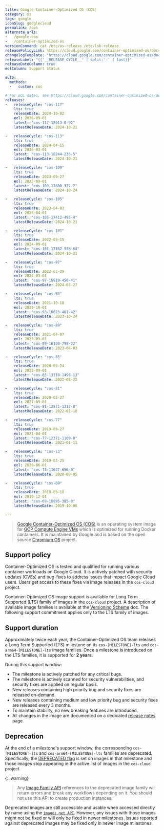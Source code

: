 ```yaml
---
title: Google Container-Optimized OS (COS)
category: os
tags: google
iconSlug: googlecloud
permalink: /cos
alternate_urls:
-   /google-cos
-   /container-optimized-os
versionCommand: cat /etc/os-release /etc/lsb-release
releasePolicyLink: https://cloud.google.com/container-optimized-os/docs/resources/support-policy
changelogTemplate: "https://cloud.google.com/container-optimized-os/docs/release-notes/m{{'__RELEASE_CYCLE__'|split:'-'|last}}"
releaseLabel: "{{'__RELEASE_CYCLE__' | split:'-' | last}}"
releaseDateColumn: true
eolColumn: Support Status

auto:
  methods:
  -   custom: cos

# For EOL dates, see https://cloud.google.com/container-optimized-os/docs/release-notes#lts_image_families.
releases:
-   releaseCycle: "cos-117"
    lts: true
    releaseDate: 2024-10-02
    eol: 2026-09-01
    latest: "cos-117-18613-0-92"
    latestReleaseDate: 2024-10-21

-   releaseCycle: "cos-113"
    lts: true
    releaseDate: 2024-04-15
    eol: 2026-03-01
    latest: "cos-113-18244-236-5"
    latestReleaseDate: 2024-10-21

-   releaseCycle: "cos-109"
    lts: true
    releaseDate: 2023-09-27
    eol: 2025-09-01
    latest: "cos-109-17800-372-7"
    latestReleaseDate: 2024-10-24

-   releaseCycle: "cos-105"
    lts: true
    releaseDate: 2023-04-03
    eol: 2025-04-01
    latest: "cos-105-17412-495-4"
    latestReleaseDate: 2024-10-21

-   releaseCycle: "cos-101"
    lts: true
    releaseDate: 2022-09-15
    eol: 2024-09-01
    latest: "cos-101-17162-528-64"
    latestReleaseDate: 2024-10-21

-   releaseCycle: "cos-97"
    lts: true
    releaseDate: 2022-03-29
    eol: 2024-03-01
    latest: "cos-97-16919-450-41"
    latestReleaseDate: 2024-03-27

-   releaseCycle: "cos-93"
    lts: true
    releaseDate: 2021-10-18
    eol: 2023-10-01
    latest: "cos-93-16623-461-42"
    latestReleaseDate: 2023-10-24

-   releaseCycle: "cos-89"
    lts: true
    releaseDate: 2021-04-07
    eol: 2023-03-01
    latest: "cos-89-16108-798-22"
    latestReleaseDate: 2023-04-03

-   releaseCycle: "cos-85"
    lts: true
    releaseDate: 2020-09-24
    eol: 2022-09-01
    latest: "cos-85-13310-1498-13"
    latestReleaseDate: 2022-08-22

-   releaseCycle: "cos-81"
    lts: true
    releaseDate: 2020-03-27
    eol: 2021-09-01
    latest: "cos-81-12871-1317-8"
    latestReleaseDate: 2022-01-10

-   releaseCycle: "cos-77"
    lts: true
    releaseDate: 2019-09-27
    eol: 2021-04-01
    latest: "cos-77-12371-1109-0"
    latestReleaseDate: 2021-01-11

-   releaseCycle: "cos-73"
    lts: true
    releaseDate: 2019-03-25
    eol: 2020-06-01
    latest: "cos-73-11647-656-0"
    latestReleaseDate: 2020-09-05

-   releaseCycle: "cos-69"
    lts: true
    releaseDate: 2018-09-18
    eol: 2019-12-01
    latest: "cos-69-10895-385-0"
    latestReleaseDate: 2019-10-08

---
```


> [Google Container-Optimized OS (COS)](https://cloud.google.com/container-optimized-os/docs/concepts/features-and-benefits)
> is an operating system image for [GCP Compute Engine VMs](https://cloud.google.com/compute) which
> is optimized for running Docker containers. It is maintained by Google and is based on the open
> source [Chromium OS](https://www.chromium.org/chromium-os) project.

## Support policy

Container-Optimized OS is tested and qualified for running various container workloads on Google
Cloud. It is actively patched with security updates (CVEs) and bug-fixes to address issues that
impact Google Cloud users. Users get access to these fixes via image releases in the `cos-cloud`
project.

Container-Optimized OS image support is available for Long Term Supported (LTS) family of images in
the `cos-cloud` project. A description of available image families is available at the
[Versioning Scheme](https://cloud.google.com/container-optimized-os/docs/concepts/versioning#image_families)
doc. The following support commitment applies only to the LTS family of images.

## Support duration

Approximately twice each year, the Container-Optimized OS team releases a Long Term Supported (LTS)
milestone on its `cos-[MILESTONE]-lts` and `cos-arm64-[MILESTONE]-lts` image families. Once a
milestone is introduced on the LTS families, it is supported for **2 years**.

During this support window:

- The milestone is actively patched for any critical bugs.
- The milestone is actively scanned for security vulnerabilities, and security fixes are applied on
  regular basis.
- New releases containing high priority bug and security fixes are released on-demand.
- New releases containing medium and low priority bug and security fixes are released every 3
  months.
- To maintain stability, no new breaking features are introduced.
- All changes in the image are documented on a dedicated [release notes](https://cloud.google.com/container-optimized-os/docs/release-notes)
  page.

## Deprecation

At the end of a milestone's support window, the corresponding `cos-[MILESTONE]-lts` and
`cos-arm64-[MILESTONE]-lts` families are deprecated. Specifically, the [DEPRECATED flag](https://cloud.google.com/compute/docs/reference/rest/v1/images/deprecate)
is set on images in that milestone and those images stop appearing in the active list of images in
the `cos-cloud` project.

{: .warning}
> Any [Image Family API](https://cloud.google.com/compute/docs/reference/rest/v1/images/getFromFamily)
references to the deprecated image family will return errors and break any workflows depending on
it. You should not use this API to create production instances.

Deprecated images are still accessible and usable when accessed directly by name using the
[`images get API`](https://cloud.google.com/compute/docs/reference/rest/v1/images/get).
However, any issues with those images might not be fixed or will only be fixed in newer milestones.
Issues reported against deprecated images may be fixed only in newer image milestones.
